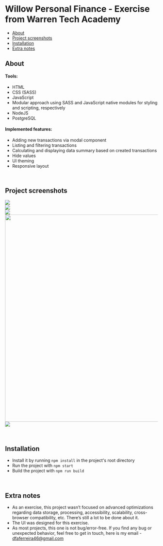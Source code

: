 # Willow Personal Finance - Exercise from Warren Tech Academy

* [About](#about)
* [Project screenshots](#project-screenshots)
* [Installation](#installation)
* [Extra notes](#extra-notes)

## About

#### Tools:

- HTML
- CSS (SASS)
- JavaScript
- Modular approach using SASS and JavaScript native modules for styling and scripting, respectively
- NodeJS
- PostgreSQL

#### Implemented features:

- Adding new transactions via modal component
- Listing and filtering transactions
- Calculating and displaying data summary based on created transactions
- Hide values
- UI theming
- Responsive layout

<br>

## Project screenshots

<img src=".github/project-screenshot-1.png"><br>
<img src=".github/project-screenshot-2.png"><br>
<img src=".github/project-screenshot-3.png"><br>
<img width=680 src=".github/add-new-transaction.gif"><br>
<img src=".github/project-screenshot-4.png"><br>

<br>

## Installation

- Install it by running `npm install` in the project's root directory
- Run the project with `npm start`
- Build the project with `npm run build`

<br>

## Extra notes

- As an exercise, this project wasn’t focused on advanced optimizations regarding data storage, processing, accessibility, scalability, cross-browser compatibility, etc. There’s still a lot to be done about it.
- The UI was designed for this exercise.
- As most projects, this one is not bug/error-free. If you find any bug or unexpected behavior, feel free to get in touch, here is my email - dfaferreira46@gmail.com
